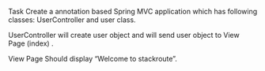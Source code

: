 Task
Create a annotation based Spring MVC application which has following classes: UserController and user class.

UserController will create user object and will send user object to View Page (index) .

View Page Should display “Welcome <user> to stackroute”.
